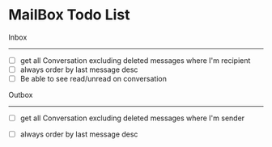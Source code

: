 MailBox Todo List
=================

Inbox
*****
- [ ] get all Conversation excluding deleted messages where I'm recipient
- [ ] always order by last message desc
- [ ] Be able to see read/unread on conversation

Outbox
******
- [ ] get all Conversation excluding deleted messages where I'm sender
- [ ] always order by last message desc

